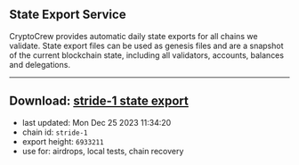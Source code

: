 ## State Export Service
CryptoCrew provides automatic daily state exports for all chains we validate. State export files can be used as genesis files and are a snapshot of the current blockchain state, including all validators, accounts, balances and delegations.

---
**Download: [stride-1 state export](https://dl.ccvalidators.com/SERVICE/stride/stride-1_export_6933211.json)**
---

- last updated: Mon Dec 25 2023 11:34:20
- chain id: `stride-1`
- export height: `6933211`
- use for: airdrops, local tests, chain recovery
